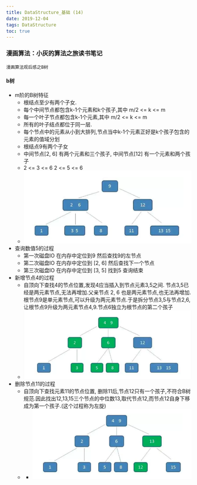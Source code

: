 ```yaml
---
title: DataStructure_基础 (14)
date: 2019-12-04
tags: DataStructure
toc: true
---
```


### 漫画算法：小灰的算法之旅读书笔记
    漫画算法观后感之B树

<!-- more -->

#### b树
- m阶的B树特征
    * 根结点至少有两个子女.
    * 每个中间节点都包含k-1个元素和k个孩子,其中 m/2 <= k <= m
    * 每一个叶子节点都包含k-1个元素,其中 m/2 <= k <= m
    * 所有的叶子结点都位于同一层.
    * 每个节点中的元素从小到大排列,节点当中k-1个元素正好是k个孩子包含的元素的值域分划
    * 根结点9有两个子女
    * 中间节点[2, 6] 有两个元素和三个孩子, 中间节点\[12] 有一个元素和两个孩子
    * 2 <= 3 <= 6     2 <= 5 <= 6
    * ![3阶B树](/img/20191204_1.png)
- 查询数值5的过程
    * 第一次磁盘IO 在内存中定位到9 然后查找9的左节点
    * 第二次磁盘IO 在内存中定位到 [2, 6] 然后查找下一个节点
    * 第三次磁盘IO 在内存中定位到 [3, 5] 找到5 查询结束
- 新增节点4的过程
    * 自顶向下查找4的节点位置,发现4应当插入到节点元素3,5之间. 节点3,5已经是两元素节点,无法再增加.父亲节点 2, 6 也是两元素节点,也无法再增加.根节点9是单元素节点,可以升级为两元素节点.于是拆分节点3,5与节点2,6,让根节点9升级为两元素节点4,9.节点6独立为根节点的第二个孩子
    * ![增加了节点4之后的3阶B树](/img/20191204_2.png)
- 删除节点11的过程
    * 自顶向下查找元素11的节点位置, 删除11后,节点12只有一个孩子,不符合B树规范.因此找出12,13,15三个节点的中位数13,取代节点12,而节点12自身下移成为第一个孩子.(这个过程称为左旋)
    * * ![删除了节点11之后的3阶B树](/img/20191204_3.png)






    